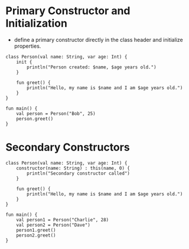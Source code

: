 # Primary Constructor and Initialization
- define a primary constructor directly in the class header and initialize properties.
```
class Person(val name: String, var age: Int) {
    init {
        println("Person created: $name, $age years old.")
    }
    
    fun greet() {
        println("Hello, my name is $name and I am $age years old.")
    }
}

fun main() {
    val person = Person("Bob", 25)
    person.greet()
}

```

# Secondary Constructors
```
class Person(val name: String, var age: Int) {
    constructor(name: String) : this(name, 0) {
        println("Secondary constructor called")
    }

    fun greet() {
        println("Hello, my name is $name and I am $age years old.")
    }
}

fun main() {
    val person1 = Person("Charlie", 28)
    val person2 = Person("Dave")
    person1.greet()
    person2.greet()
}

```
